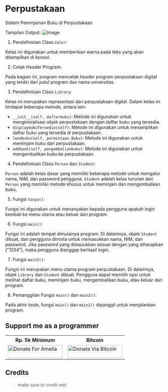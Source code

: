 # Perpustakaan
Sistem Peminjaman Buku di Perpustakaan

Tampilan Output: 
![image](https://github.com/Julius-Ulee/Perpustakaan/assets/61336116/e7594599-2317-4ec1-8140-451e79a09879)

1. Pendefinisian Class `Color`:

Kelas ini digunakan untuk memberikan warna pada teks yang akan ditampilkan di konsol.

2. Cetak Header Program:

Pada bagian ini, program mencetak header program perpustakaan digital yang terdiri dari judul program dan nama universitas.

3. Pendefinisian Class `Library`:

Kelas ini merupakan representasi dari perpustakaan digital. Dalam kelas ini terdapat beberapa metode, antara lain:
- `__init__(self, daftarbuku)`: Metode ini digunakan untuk menginisialisasi objek perpustakaan dengan daftar buku yang tersedia.
- `displaybukuTersedia(self)`: Metode ini digunakan untuk menampilkan daftar buku yang tersedia di perpustakaan.
- `lendbuku(self, permintaan_Buku)`: Metode ini digunakan untuk meminjam buku dari perpustakaan.
- `addbook(self, pengembalianbuku)`: Metode ini digunakan untuk mengembalikan buku ke perpustakaan.

4. Pendefinisian Class `Person` dan `Student`:

`Person` adalah kelas dasar yang memiliki beberapa metode untuk mengatur nama, NIM, dan password pengguna.
`Student` adalah kelas turunan dari `Person` yang memiliki metode khusus untuk meminjam dan mengembalikan buku.

5. Fungsi `tanya()`:

Fungsi ini digunakan untuk menanyakan kepada pengguna apakah ingin kembali ke menu utama atau keluar dari program.

6. Fungsi `main()`:

Fungsi ini adalah tempat dimulainya program. Di dalamnya, objek `Student` dibuat, dan pengguna diminta untuk memasukkan nama, NIM, dan password. Jika password yang dimasukkan sesuai dengan yang diharapkan ("1234"), maka pengguna dianggap berhasil login.

7. Fungsi `main2()`:

Fungsi ini merupakan menu utama program perpustakaan. Di dalamnya, objek `Library` dan `Student` dibuat. Pengguna dapat memilih opsi untuk melihat daftar buku, meminjam buku, mengembalikan buku, atau keluar dari program.

8. Pemanggilan Fungsi `main()` dan `main2()`:

Pada akhir kode, fungsi `main()` dan `main2()` dipanggil untuk menjalankan program.

## Support me as a programmer 
<table>
    <tr>
      <th>Rp. 5k Minimum</th>
      <th>Bitcoin</th>
    <tr>
      <td>
        <a href="https://saweria.co/AmeliaBotDiscord"><img title="💵 Saweria" src="https://user-images.githubusercontent.com/26188697/180601310-e82c63e4-412b-4c36-b7b5-7ba713c80380.png" alt="Donate For Amelia" height="41" width="174" /></a>
      </td>
      <td>
        <a href="https://julius-ulee.github.io/Donate/"><img title="🪙 Bitcoin" src="https://img.shields.io/badge/Bitcoin-EAB300?style=for-the-badge&logo=Bitcoin%20SV&logoColor=white" alt="Donate Via Bitcoin" height="41" width="174" /></a>
      </td>
    </tr>
  </table>

  ## Credits
  > make sure to credit me!
